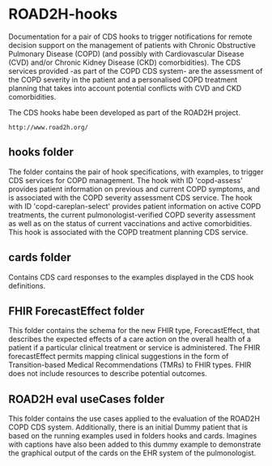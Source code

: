 # ROAD2H-hooks
Documentation for a pair of CDS hooks to trigger notifications for remote decision support on the management of patients with Chronic Obstructive Pulmonary Disease (COPD) (and possibly with Cardiovascular Disease (CVD) and/or Chronic Kidney Disease (CKD) comorbidities). The CDS services provided -as part of the COPD CDS system- are the assessment of the COPD severity in the patient and a personalised COPD treatment planning that takes into account potential conflicts with CVD and CKD comorbidities.

The CDS hooks habe been developed as part of the ROAD2H project.

````
http://www.road2h.org/

`````
## hooks folder
The folder contains the pair of hook specifications, with examples, to trigger CDS services for COPD management. The hook with ID 'copd-assess' provides patient information on previous and current COPD symptoms, and is associated with the COPD severity assessment CDS service. The hook with ID 'copd-careplan-select' provides patient information on active COPD treatments, the current pulmonologist-verified COPD severity assessment as well as on the status of current vaccinations and active comorbidities. This hook is associated with the COPD treatment planning CDS service.

## cards folder
Contains CDS card responses to the examples displayed in the CDS hook definitions.

## FHIR ForecastEffect folder
This folder contains the schema for the new FHIR type, ForecastEffect, that describes the expected effects of a care action on the overall health of a patient if a particular clinical treatment or service is administered. The FHIR forecastEffect permits mapping clinical suggestions in the form of Transition-based Medical Recommendations (TMRs) to FHIR types. FHIR does not include resources to describe potential outcomes.

## ROAD2H eval useCases folder 
This folder contains the use cases applied to the evaluation of the ROAD2H COPD CDS system. Additionally, there is an initial Dummy patient that is based on the running examples used in folders hooks and cards. Imagines with captions have also been added to this dummy example to demonstrate the graphical output of the cards on the EHR system of the pulmonologist.

